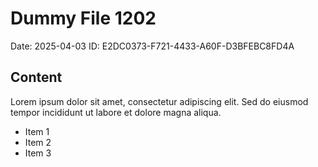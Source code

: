 # Dummy File 1202

Date: 2025-04-03
ID: E2DC0373-F721-4433-A60F-D3BFEBC8FD4A

## Content

Lorem ipsum dolor sit amet, consectetur adipiscing elit.
Sed do eiusmod tempor incididunt ut labore et dolore magna aliqua.

* Item 1
* Item 2
* Item 3
